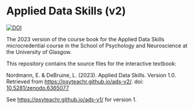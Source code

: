 # Applied Data Skills (v2)

<!-- badges: start -->
[![DOI](https://zenodo.org/badge/DOI/10.5281/zenodo.6365077.svg)](https://doi.org/10.5281/zenodo.6365077)
<!-- badges: end -->

The 2023 version of the course book for the Applied Data Skills microcredential course in the School of Psychology and Neuroscience at the University of Glasgow.

This repository contains the source files for the interactive textbook:

Nordmann, E. & DeBruine, L. (2023). Applied Data Skills. Version 1.0. Retrieved from https://psyteachr.github.io/ads-v2/. doi: [10.5281/zenodo.6365077](https://doi.org/10.5281/zenodo.6365077)

See https://psyteachr.github.io/ads-v1/ for version 1.
